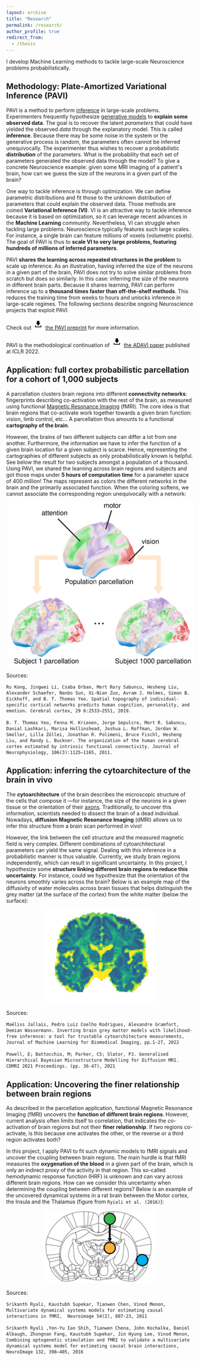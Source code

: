 ```yaml
---
layout: archive
title: "Research"
permalink: /research/
author_profile: true
redirect_from:
  - /thesis
---
```


I develop Machine Learning methods to tackle large-scale Neuroscience problems probabilistically.

## Methodology: Plate-Amortized Variational Inference (PAVI)

PAVI is a method to perform [inference](https://en.wikipedia.org/wiki/Bayesian_inference) in large-scale problems. Experimenters frequently hypothesize [generative models](https://en.wikipedia.org/wiki/Bayesian_network) to **explain some observed data**. The goal is to recover the latent *parameters* that could have yielded the observed *data* through the explanatory model. This is called **inference**. Because there may be some noise in the system or the generative process is random, the parameters often cannot be inferred unequivocally. The experimenter thus wishes to recover a probabilistic **distribution** of the parameters. What is the probability that each set of parameters generated the observed data through the model? To give a concrete Neuroscience example: given some MRI imaging of a patient's brain, how can we guess the size of the neurons in a given part of the brain?

One way to tackle inference is through optimization. We can define parametric distributions and fit those to the unknown distribution of parameters that could explain the observed data. Those methods are coined **Variational Inference (VI)**. VI is an attractive way to tackle inference because it is based on optimization, so it can leverage recent advances in the **Machine Learning** community. Nevertheless, VI can struggle when tackling large problems. Neuroscience typically features such large scales. For instance, a single brain can feature millions of voxels (volumetric pixels). The goal of PAVI is thus to **scale VI to very large problems, featuring hundreds of millions of inferred parameters**.

PAVI **shares the learning across repeated structures in the problem** to scale up inference. As an illustration, having inferred the size of the neurons in a given part of the brain, PAVI does not try to solve similar problems from scratch but does so similarly. In this case: inferring the size of the neurons in different brain parts. Because it shares learning, PAVI can perform inference up to a **thousand times faster than off-the-shelf methods**. This reduces the training time from weeks to hours and unlocks inference in large-scale regimes. The following sections describe ongoing Neuroscience projects that exploit PAVI.

Check out <img src="/images/download_logo.png" alt="download_logo" width="30"/> [the PAVI preprint](/files/PAVI_preprint.pdf) for more information.

PAVI is the methodological continuation of <img src="/images/download_logo.png" alt="download_logo" width="30"/> [the ADAVI paper](/files/ADAVI_ICLR2022.pdf) published at ICLR 2022.

## Application: full cortex probabilistic parcellation for a cohort of 1,000 subjects

A parcellation clusters brain regions into different **connectivity networks**: fingerprints describing co-activation with the rest of the brain, as measured using functional [Magnetic Resonance Imaging](https://en.wikipedia.org/wiki/Magnetic_resonance_imaging) (fMRI). The core idea is that brain regions that co-activate work together towards a given brain function: vision, limb control, etc... A parcellation thus amounts to a functional **cartography of the brain**.

However, the brains of two different subjects can differ a lot from one another. Furthermore, the information we have to infer the function of a given brain location for a given subject is scarce. Hence, representing the cartographies of different subjects as only probabilistically known is helpful. See below the result for two subjects amongst a population of a thousand. Using PAVI, we shared the learning across brain regions and subjects and got those maps under **5 hours of computation time** for a parameter space of 400 million! The maps represent as colors the different networks in the brain and the primarily associated function. When the coloring softens, we cannot associate the corresponding region unequivocally with a network:

<p align="center">
  <img src="/images/Fullcortex.png" alt="fullcortex_parcellation" width="500"/>
</p>

Sources:
```
Ru Kong, Jingwei Li, Csaba Orban, Mert Rory Sabuncu, Hesheng Liu, Alexander Schaefer, Nanbo Sun, Xi-Nian Zuo, Avram J. Holmes, Simon B. Eickhoff, and B. T. Thomas Yeo. Spatial topography of individual-specific cortical networks predicts human cognition, personality, and emotion. Cerebral cortex, 29 6:2533–2551, 2019.

B. T. Thomas Yeo, Fenna M. Krienen, Jorge Sepulcre, Mert R. Sabuncu, Danial Lashkari, Marisa Hollinshead, Joshua L. Roffman, Jordan W. Smoller, Lilla Zöllei, Jonathan R. Polimeni, Bruce Fischl, Hesheng Liu, and Randy L. Buckner. The organization of the human cerebral cortex estimated by intrinsic functional connectivity. Journal of Neurophysiology, 106(3):1125–1165, 2011.
```

## Application: inferring the cytoarchitecture of the brain in vivo

The **cytoarchitecture** of the brain describes the microscopic structure of the cells that compose it —for instance, the size of the neurons in a given tissue or the orientation of their [axons](https://en.wikipedia.org/wiki/Neuron). Traditionally, to uncover this information, scientists needed to dissect the brain of a dead individual. Nowadays, **diffusion Magnetic Resonance Imaging** (dMRI) allows us to infer this structure from a brain scan performed in vivo!

However, the link between the cell structure and the measured magnetic field is very complex. Different combinations of cytoarchitectural parameters can yield the same signal. Dealing with this inference in a probabilistic manner is thus valuable. Currently, we study brain regions independently, which can result in significant uncertainty. In this project, I hypothesize some **structure linking different brain regions to reduce this uncertainty**. For instance, could we hypothesize that the orientation of the neurons smoothly varies across the brain? Below is an example map of the diffusivity of water molecules across brain tissues that helps distinguish the grey matter (at the surface of the cortex) from the white matter (below the surface):  

<p align="center">
  <img src="/images/dMRI_diffusivity.jpg" alt="dMRI_diffusivity" width="300"/>
</p>

Sources:
```
Maëliss Jallais, Pedro Luiz Coelho Rodrigues, Alexandre Gramfort, Demian Wassermann. Inverting brain grey matter models with likelihood-free inference: a tool for trustable cytoarchitecture measurements, Journal of Machine Learning for Biomedical Imaging, pp.1-27, 2022

Powell, E; Battocchio, M; Parker, CS; Slator, PJ. Generalised Hierarchical Bayesian Microstructure Modelling for Diffusion MRI. CDMRI 2021 Proceedings. (pp. 36-47), 2021
```

## Application: Uncovering the finer relationship between brain regions

As described in the parcellation application, functional Magnetic Resonance Imaging (fMRI) uncovers the **function of different brain regions**. However, current analysis often limits itself to correlation, that indicates the co-activation of brain regions but not their **finer relationship**. If two regions co-activate, is this because one activates the other, or the reverse or a third region activates both?

In this project, I apply PAVI to fit such dynamic models to fMRI signals and uncover the coupling between brain regions. The main hurdle is that fMRI measures the **oxygenation of the blood** in a given part of the brain, which is only an indirect proxy of the activity in that region. This so-called hemodynamic response function (HRF) is unknown and can vary across different brain regions. How can we consider this uncertainty when determining the coupling between different regions? Below is an example of the uncovered dynamical systems in a rat brain between the Motor cortex, the Insula and the Thalamus (figure from `Ryiali et al. (2016)`):

<p align="center">
  <img src="/images/optogenetic_MDSI.png" alt="optogenetic_MDSI" width="300"/>
</p>

Sources:
```
Srikanth Ryali, Kaustubh Supekar, Tianwen Chen, Vinod Menon, Multivariate dynamical systems models for estimating causal interactions in fMRI,  Neuroimage 54(2), 807-23, 2011

Srikanth Ryali ,Yen-Yu Ian Shih, Tianwen Chena, John Kochalka, Daniel Albaugh, Zhongnan Fang, Kaustubh Supekar, Jin Hyung Lee, Vinod Menon, Combining optogenetic stimulation and fMRI to validate a multivariate dynamical systems model for estimating causal brain interactions, NeuroImage 132, 398–405, 2016
```